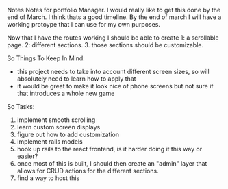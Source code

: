 Notes
Notes for portfolio Manager. I would really like to get this done by the end of March. I think thats a good timeline. By the end of march I will have a working protoype that I can use for my own purposes.

Now that I have the routes working I should be able to create 
1: a scrollable page. 
2: different sections.
3. those sections should be customizable.

So Things To Keep In Mind:
- this project needs to take into account different screen sizes, so will absolutely need to learn how to apply that
- it would be great to make it look nice of phone screens but not sure if that introduces a whole new game 


So Tasks: 
1. implement smooth scrolling 
2. learn custom screen displays 
3. figure out how to add customization 
4. implement rails models 
5. hook up rails to the react frontend, is it harder doing it this way or easier?
6. once most of this is built, I should then create an "admin" layer that allows for CRUD actions for the different sections.
7. find a way to host this